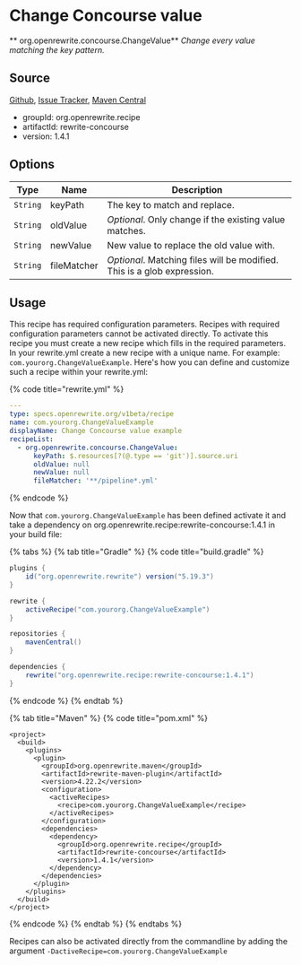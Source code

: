 # Change Concourse value

** org.openrewrite.concourse.ChangeValue**
_Change every value matching the key pattern._

## Source

[Github](https://github.com/openrewrite/rewrite-concourse), [Issue Tracker](https://github.com/openrewrite/rewrite-concourse/issues), [Maven Central](https://search.maven.org/artifact/org.openrewrite.recipe/rewrite-concourse/1.4.1/jar)

* groupId: org.openrewrite.recipe
* artifactId: rewrite-concourse
* version: 1.4.1

## Options

| Type | Name | Description |
| -- | -- | -- |
| `String` | keyPath | The key to match and replace. |
| `String` | oldValue | *Optional*. Only change if the existing value matches. |
| `String` | newValue | New value to replace the old value with. |
| `String` | fileMatcher | *Optional*. Matching files will be modified. This is a glob expression. |


## Usage

This recipe has required configuration parameters. Recipes with required configuration parameters cannot be activated directly. To activate this recipe you must create a new recipe which fills in the required parameters. In your rewrite.yml create a new recipe with a unique name. For example: `com.yourorg.ChangeValueExample`.
Here's how you can define and customize such a recipe within your rewrite.yml:

{% code title="rewrite.yml" %}
```yaml
---
type: specs.openrewrite.org/v1beta/recipe
name: com.yourorg.ChangeValueExample
displayName: Change Concourse value example
recipeList:
  - org.openrewrite.concourse.ChangeValue:
      keyPath: $.resources[?(@.type == 'git')].source.uri
      oldValue: null
      newValue: null
      fileMatcher: '**/pipeline*.yml'
```
{% endcode %}

Now that `com.yourorg.ChangeValueExample` has been defined activate it and take a dependency on org.openrewrite.recipe:rewrite-concourse:1.4.1 in your build file:

{% tabs %}
{% tab title="Gradle" %}
{% code title="build.gradle" %}
```groovy
plugins {
    id("org.openrewrite.rewrite") version("5.19.3")
}

rewrite {
    activeRecipe("com.yourorg.ChangeValueExample")
}

repositories {
    mavenCentral()
}

dependencies {
    rewrite("org.openrewrite.recipe:rewrite-concourse:1.4.1")
}
```
{% endcode %}
{% endtab %}

{% tab title="Maven" %}
{% code title="pom.xml" %}
```markup
<project>
  <build>
    <plugins>
      <plugin>
        <groupId>org.openrewrite.maven</groupId>
        <artifactId>rewrite-maven-plugin</artifactId>
        <version>4.22.2</version>
        <configuration>
          <activeRecipes>
            <recipe>com.yourorg.ChangeValueExample</recipe>
          </activeRecipes>
        </configuration>
        <dependencies>
          <dependency>
            <groupId>org.openrewrite.recipe</groupId>
            <artifactId>rewrite-concourse</artifactId>
            <version>1.4.1</version>
          </dependency>
        </dependencies>
      </plugin>
    </plugins>
  </build>
</project>
```
{% endcode %}
{% endtab %}
{% endtabs %}

Recipes can also be activated directly from the commandline by adding the argument `-DactiveRecipe=com.yourorg.ChangeValueExample`
